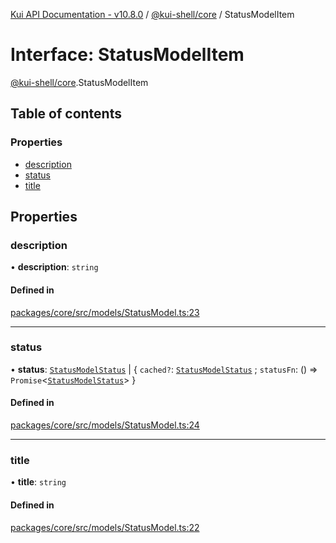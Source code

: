 [Kui API Documentation - v10.8.0](../README.md) / [@kui-shell/core](../modules/kui_shell_core.md) / StatusModelItem

# Interface: StatusModelItem

[@kui-shell/core](../modules/kui_shell_core.md).StatusModelItem

## Table of contents

### Properties

- [description](kui_shell_core.StatusModelItem.md#description)
- [status](kui_shell_core.StatusModelItem.md#status)
- [title](kui_shell_core.StatusModelItem.md#title)

## Properties

### description

• **description**: `string`

#### Defined in

[packages/core/src/models/StatusModel.ts:23](https://github.com/mra-ruiz/kui/blob/76908b178/packages/core/src/models/StatusModel.ts#L23)

---

### status

• **status**: [`StatusModelStatus`](../modules/kui_shell_core.md#statusmodelstatus) \| { `cached?`: [`StatusModelStatus`](../modules/kui_shell_core.md#statusmodelstatus) ; `statusFn`: () => `Promise`<[`StatusModelStatus`](../modules/kui_shell_core.md#statusmodelstatus)\> }

#### Defined in

[packages/core/src/models/StatusModel.ts:24](https://github.com/mra-ruiz/kui/blob/76908b178/packages/core/src/models/StatusModel.ts#L24)

---

### title

• **title**: `string`

#### Defined in

[packages/core/src/models/StatusModel.ts:22](https://github.com/mra-ruiz/kui/blob/76908b178/packages/core/src/models/StatusModel.ts#L22)
